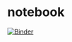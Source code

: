 # notebook

[![Binder](https://mybinder.org/badge_logo.svg)](https://mybinder.org/v2/gh/saks-industries/notebook.git/HEAD)
